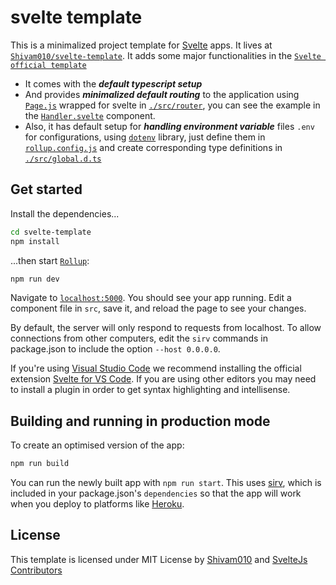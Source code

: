 # svelte template

This is a minimalized project template for [Svelte](https://svelte.dev) apps. It lives at [`Shivam010/svelte-template`](https://github.com/Shivam010/svelte-template). It adds some major functionalities in the [`Svelte official template`](https://github.com/sveltejs/template)

- It comes with the _**default typescript setup**_
- And provides _**minimalized default routing**_ to the application using [`Page.js`](https://visionmedia.github.io/page.js/) wrapped for svelte in [`./src/router`](https://github.com/Shivam010/svelte-template/blob/main/src/router), you can see the example in the [`Handler.svelte`](https://github.com/Shivam010/svelte-template/blob/main/src/Handler.svelte) component. 
- Also, it has default setup for _**handling environment variable**_ files `.env` for configurations, using [`dotenv`](https://github.com/motdotla/dotenv) library, just define them in [`rollup.config.js`](https://github.com/Shivam010/svelte-template/blob/main/rollup.config.js) and create corresponding type definitions in [`./src/global.d.ts`](https://github.com/Shivam010/svelte-template/blob/main/src/global.d.ts)

## Get started

Install the dependencies...

```bash
cd svelte-template
npm install
```

...then start [`Rollup`](https://rollupjs.org):

```bash
npm run dev
```

Navigate to [`localhost:5000`](http://localhost:5000). You should see your app running. Edit a component file in `src`, save it, and reload the page to see your changes.

By default, the server will only respond to requests from localhost. To allow connections from other computers, edit the `sirv` commands in package.json to include the option `--host 0.0.0.0`.

If you're using [Visual Studio Code](https://code.visualstudio.com/) we recommend installing the official extension [Svelte for VS Code](https://marketplace.visualstudio.com/items?itemName=svelte.svelte-vscode). If you are using other editors you may need to install a plugin in order to get syntax highlighting and intellisense.

## Building and running in production mode

To create an optimised version of the app:

```bash
npm run build
```

You can run the newly built app with `npm run start`. This uses [sirv](https://github.com/lukeed/sirv), which is included in your package.json's `dependencies` so that the app will work when you deploy to platforms like [Heroku](https://heroku.com).

## License
This template is licensed under MIT License by [Shivam010](https://github.com/Shivam010/svelte-template/blob/main/LICENSE) and [SvelteJs Contributors](https://github.com/sveltejs/svelte/blob/master/LICENSE.md)
